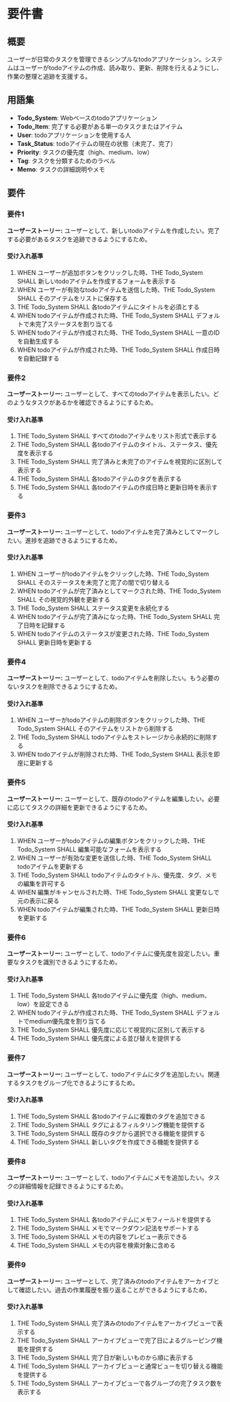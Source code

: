 # 要件書

## 概要

ユーザーが日常のタスクを管理できるシンプルなtodoアプリケーション。システムはユーザーがtodoアイテムの作成、読み取り、更新、削除を行えるようにし、作業の整理と追跡を支援する。

## 用語集

- **Todo_System**: Webベースのtodoアプリケーション
- **Todo_Item**: 完了する必要がある単一のタスクまたはアイテム
- **User**: todoアプリケーションを使用する人
- **Task_Status**: todoアイテムの現在の状態（未完了、完了）
- **Priority**: タスクの優先度（high、medium、low）
- **Tag**: タスクを分類するためのラベル
- **Memo**: タスクの詳細説明やメモ

## 要件

### 要件1

**ユーザーストーリー:** ユーザーとして、新しいtodoアイテムを作成したい。完了する必要があるタスクを追跡できるようにするため。

#### 受け入れ基準

1. WHEN ユーザーが追加ボタンをクリックした時、THE Todo_System SHALL 新しいtodoアイテムを作成するフォームを表示する
2. WHEN ユーザーが有効なtodoアイテムを送信した時、THE Todo_System SHALL そのアイテムをリストに保存する
3. THE Todo_System SHALL 各todoアイテムにタイトルを必須とする
4. WHEN todoアイテムが作成された時、THE Todo_System SHALL デフォルトで未完了ステータスを割り当てる
5. WHEN todoアイテムが作成された時、THE Todo_System SHALL 一意のIDを自動生成する
6. WHEN todoアイテムが作成された時、THE Todo_System SHALL 作成日時を自動記録する

### 要件2

**ユーザーストーリー:** ユーザーとして、すべてのtodoアイテムを表示したい。どのようなタスクがあるかを確認できるようにするため。

#### 受け入れ基準

1. THE Todo_System SHALL すべてのtodoアイテムをリスト形式で表示する
2. THE Todo_System SHALL 各todoアイテムのタイトル、ステータス、優先度を表示する
3. THE Todo_System SHALL 完了済みと未完了のアイテムを視覚的に区別して表示する
4. THE Todo_System SHALL 各todoアイテムのタグを表示する
5. THE Todo_System SHALL 各todoアイテムの作成日時と更新日時を表示する

### 要件3

**ユーザーストーリー:** ユーザーとして、todoアイテムを完了済みとしてマークしたい。進捗を追跡できるようにするため。

#### 受け入れ基準

1. WHEN ユーザーがtodoアイテムをクリックした時、THE Todo_System SHALL そのステータスを未完了と完了の間で切り替える
2. WHEN todoアイテムが完了済みとしてマークされた時、THE Todo_System SHALL その視覚的外観を更新する
3. THE Todo_System SHALL ステータス変更を永続化する
4. WHEN todoアイテムが完了済みになった時、THE Todo_System SHALL 完了日時を記録する
5. WHEN todoアイテムのステータスが変更された時、THE Todo_System SHALL 更新日時を更新する

### 要件4

**ユーザーストーリー:** ユーザーとして、todoアイテムを削除したい。もう必要のないタスクを削除できるようにするため。

#### 受け入れ基準

1. WHEN ユーザーがtodoアイテムの削除ボタンをクリックした時、THE Todo_System SHALL そのアイテムをリストから削除する
2. THE Todo_System SHALL todoアイテムをストレージから永続的に削除する
3. WHEN todoアイテムが削除された時、THE Todo_System SHALL 表示を即座に更新する

### 要件5

**ユーザーストーリー:** ユーザーとして、既存のtodoアイテムを編集したい。必要に応じてタスクの詳細を更新できるようにするため。

#### 受け入れ基準

1. WHEN ユーザーがtodoアイテムの編集ボタンをクリックした時、THE Todo_System SHALL 編集可能なフォームを表示する
2. WHEN ユーザーが有効な変更を送信した時、THE Todo_System SHALL todoアイテムを更新する
3. THE Todo_System SHALL todoアイテムのタイトル、優先度、タグ、メモの編集を許可する
4. WHEN 編集がキャンセルされた時、THE Todo_System SHALL 変更なしで元の表示に戻る
5. WHEN todoアイテムが編集された時、THE Todo_System SHALL 更新日時を更新する

### 要件6

**ユーザーストーリー:** ユーザーとして、todoアイテムに優先度を設定したい。重要なタスクを識別できるようにするため。

#### 受け入れ基準

1. THE Todo_System SHALL 各todoアイテムに優先度（high、medium、low）を設定できる
2. WHEN todoアイテムが作成された時、THE Todo_System SHALL デフォルトでmedium優先度を割り当てる
3. THE Todo_System SHALL 優先度に応じて視覚的に区別して表示する
4. THE Todo_System SHALL 優先度による並び替えを提供する

### 要件7

**ユーザーストーリー:** ユーザーとして、todoアイテムにタグを追加したい。関連するタスクをグループ化できるようにするため。

#### 受け入れ基準

1. THE Todo_System SHALL 各todoアイテムに複数のタグを追加できる
2. THE Todo_System SHALL タグによるフィルタリング機能を提供する
3. THE Todo_System SHALL 既存のタグから選択できる機能を提供する
4. THE Todo_System SHALL 新しいタグを作成できる機能を提供する

### 要件8

**ユーザーストーリー:** ユーザーとして、todoアイテムにメモを追加したい。タスクの詳細情報を記録できるようにするため。

#### 受け入れ基準

1. THE Todo_System SHALL 各todoアイテムにメモフィールドを提供する
2. THE Todo_System SHALL メモでマークダウン記法をサポートする
3. THE Todo_System SHALL メモの内容をプレビュー表示できる
4. THE Todo_System SHALL メモの内容を検索対象に含める

### 要件9

**ユーザーストーリー:** ユーザーとして、完了済みのtodoアイテムをアーカイブとして確認したい。過去の作業履歴を振り返ることができるようにするため。

#### 受け入れ基準

1. THE Todo_System SHALL 完了済みのtodoアイテムをアーカイブビューで表示する
2. THE Todo_System SHALL アーカイブビューで完了日によるグルーピング機能を提供する
3. THE Todo_System SHALL 完了日が新しいものから順に表示する
4. THE Todo_System SHALL アーカイブビューと通常ビューを切り替える機能を提供する
5. THE Todo_System SHALL アーカイブビューで各グループの完了タスク数を表示する